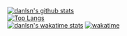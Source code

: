 [![danlsn's github stats](https://github-readme-stats.vercel.app/api?username=danlsn&show_icons=true)](https://github.com/danlsn/)  
[![Top Langs](https://github-readme-stats.vercel.app/api/top-langs/?username=danlsn)](https://github.com/danlsn/)  
[![danlsn's wakatime stats](https://github-readme-stats.vercel.app/api/wakatime?username=danlsn)](https://github.com/danlsn/)
[![wakatime](https://wakatime.com/badge/user/739a1992-f3c8-4a2b-bfee-ea1c10ca16d0.svg)](https://wakatime.com/@739a1992-f3c8-4a2b-bfee-ea1c10ca16d0)
